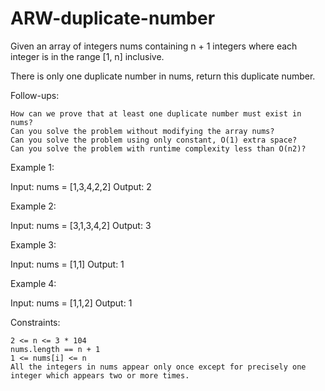# ARW-duplicate-number

Given an array of integers nums containing n + 1 integers where each integer is in the range [1, n] inclusive.

There is only one duplicate number in nums, return this duplicate number.

Follow-ups:

    How can we prove that at least one duplicate number must exist in nums? 
    Can you solve the problem without modifying the array nums?
    Can you solve the problem using only constant, O(1) extra space?
    Can you solve the problem with runtime complexity less than O(n2)?

 

Example 1:

Input: nums = [1,3,4,2,2]
Output: 2

Example 2:

Input: nums = [3,1,3,4,2]
Output: 3

Example 3:

Input: nums = [1,1]
Output: 1

Example 4:

Input: nums = [1,1,2]
Output: 1

 

Constraints:

    2 <= n <= 3 * 104
    nums.length == n + 1
    1 <= nums[i] <= n
    All the integers in nums appear only once except for precisely one integer which appears two or more times.

